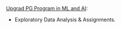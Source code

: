 [Upgrad PG Program in ML and AI](https://www.upgrad.com/machine-learning-ai-pgd-iiitb/):

- Exploratory Data Analysis & Assignments.
